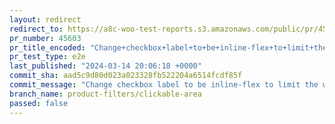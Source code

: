 ```yaml
---
layout: redirect
redirect_to: https://a8c-woo-test-reports.s3.amazonaws.com/public/pr/45603/e2e/index.html
pr_number: 45603
pr_title_encoded: "Change+checkbox+label+to+be+inline-flex+to+limit+the+width+to+the+content"
pr_test_type: e2e
last_published: "2024-03-14 20:06:18 +0000"
commit_sha: aad5c9d80d023a023328fb522204a6514fcdf85f
commit_message: "Change checkbox label to be inline-flex to limit the width to the con…"
branch_name: product-filters/clickable-area
passed: false
---
```

